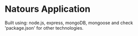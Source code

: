 # Natours Application

Built using: node.js, express, mongoDB, mongoose and check 'package.json' for other technologies.

